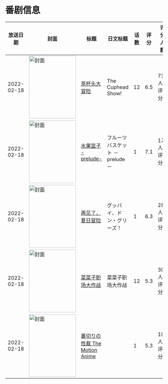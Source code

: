 # 番剧信息

|放送日期|封面|标题|日文标题|话数|评分|评分人数|
|---|---|---|---|---|---|---|
|2022-02-18|<img src="//lain.bgm.tv/pic/cover/c/78/04/286186_Kjt11.jpg" alt="封面" style="width:150px;height:200px;object-fit:cover;">|[茶杯头大冒险](https://bangumi.tv/subject/286186)|The Cuphead Show!|12|6.5|73人评分|
|2022-02-18|<img src="//lain.bgm.tv/pic/cover/c/f7/a1/340282_VqE5I.jpg" alt="封面" style="width:150px;height:200px;object-fit:cover;">|[水果篮子 -prelude-](https://bangumi.tv/subject/340282)|フルーツバスケット －prelude－|1|7.1|179人评分|
|2022-02-18|<img src="//lain.bgm.tv/pic/cover/c/39/50/340678_Pgp6z.jpg" alt="封面" style="width:150px;height:200px;object-fit:cover;">|[再见了，夏日冒险](https://bangumi.tv/subject/340678)|グッバイ、ドン・グリーズ！|1|6.3|284人评分|
|2022-02-18|<img src="//lain.bgm.tv/pic/cover/c/f0/9e/371412_3L13a.jpg" alt="封面" style="width:150px;height:200px;object-fit:cover;">|[菜菜子职场大作战](https://bangumi.tv/subject/371412)|菜菜子职场大作战|12|5.3|30人评分|
|2022-02-18|<img src="/img/no_icon_subject.png" alt="封面" style="width:150px;height:200px;object-fit:cover;">|[裏切りの性裁 The Motion Anime](https://bangumi.tv/subject/372589)||1|5.3|10人评分|
